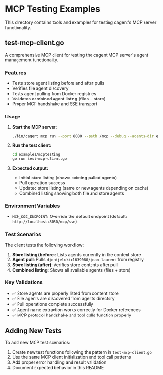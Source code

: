 # MCP Testing Examples

This directory contains tools and examples for testing cagent's MCP server functionality.

## test-mcp-client.go

A comprehensive MCP client for testing the cagent MCP server's agent management functionality.

### Features

- Tests store agent listing before and after pulls
- Verifies file agent discovery
- Tests agent pulling from Docker registries
- Validates combined agent listing (files + store)
- Proper MCP handshake and SSE transport

### Usage

1. **Start the MCP server:**
   ```bash
   ./bin/cagent mcp run --port 8080 --path /mcp --debug --agents-dir examples/config
   ```

2. **Run the test client:**
   ```bash
   cd examples/mcptesting
   go run test-mcp-client.go
   ```

3. **Expected output:**
   - Initial store listing (shows existing pulled agents)
   - Pull operation success
   - Updated store listing (same or new agents depending on cache)
   - Combined listing showing both file and store agents

### Environment Variables

- `MCP_SSE_ENDPOINT`: Override the default endpoint (default: `http://localhost:8080/mcp/sse`)

### Test Scenarios

The client tests the following workflow:

1. **Store listing (before)**: Lists agents currently in the content store
2. **Agent pull**: Pulls `djordjelukic1639080/jean-laurent` from registry
3. **Store listing (after)**: Verifies store contents after pull
4. **Combined listing**: Shows all available agents (files + store)

### Key Validations

- ✅ Store agents are properly listed from content store
- ✅ File agents are discovered from agents directory
- ✅ Pull operations complete successfully
- ✅ Agent name extraction works correctly for Docker references
- ✅ MCP protocol handshake and tool calls function properly

## Adding New Tests

To add new MCP test scenarios:

1. Create new test functions following the pattern in `test-mcp-client.go`
2. Use the same MCP client initialization and tool call patterns
3. Add proper error handling and result validation
4. Document expected behavior in this README